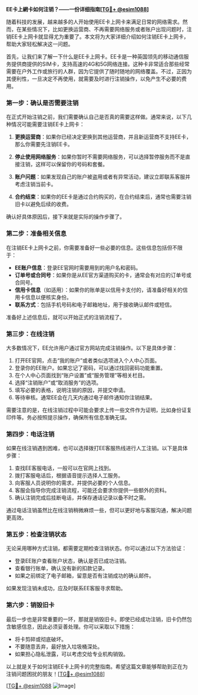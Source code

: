 **EE卡上網卡如何注销？——一份详细指南[[TG💪+ @esim1088](https://t.me/s/esim1088)]**

随着科技的发展，越来越多的人开始使用EE卡上网卡来满足日常的网络需求。然而，在某些情况下，比如更换运营商、不再需要网络服务或者账户出现问题时，注销EE卡上网卡就显得尤为重要了。本文将为大家详细介绍如何注销EE卡上网卡，帮助大家轻松解决这一问题。

首先，让我们来了解一下什么是EE卡上网卡。EE卡是一种英国领先的移动通信服务提供商提供的SIM卡，支持高速的4G和5G网络连接。这种卡非常适合那些经常需要在户外工作或旅行的人群，因为它提供了随时随地的网络覆盖。不过，正因为其便利性，一旦决定不再使用，就需要及时进行注销操作，以免产生不必要的费用。

### **第一步：确认是否需要注销**

在正式开始注销之前，我们需要确认自己是否真的需要这样做。通常来说，以下几种情况可能需要注销EE卡上网卡：

1. **更换运营商**：如果你已经决定更换到其他运营商，并且新运营商不支持EE卡，那么你需要先注销EE卡。
   
2. **停止使用网络服务**：如果你暂时不需要网络服务，可以选择暂停服务而不是直接注销，这样可以保留你的号码和套餐。

3. **账户问题**：如果发现自己的账户被盗用或者有异常活动，建议立即联系客服并考虑注销当前卡。

4. **合约结束**：如果你的EE卡是通过合约购买的，在合约结束后，通常也需要注销旧卡以避免后续的收费。

确认好具体原因后，接下来就是实际的操作步骤了。

### **第二步：准备相关信息**

在注销EE卡上网卡之前，你需要准备好一些必要的信息。这些信息包括但不限于：

- **EE账户信息**：登录EE官网时需要用到的用户名和密码。
- **订单号或合同号**：如果你是从EE官方渠道购买的卡，通常会有对应的订单号或合同号。
- **信用卡信息**（如适用）：如果你的账单是以信用卡支付的，请准备好相关的信用卡信息以便核实身份。
- **联系方式**：包括手机号码和电子邮箱地址，用于接收确认邮件或短信。

准备好上述信息后，就可以开始正式的注销流程了。

### **第三步：在线注销**

大多数情况下，EE允许用户通过官方网站完成注销操作。以下是具体步骤：

1. 打开EE官网，点击“我的账户”或者类似选项进入个人中心页面。
2. 登录你的EE账户。如果忘记了密码，可以通过找回密码功能重置。
3. 在个人中心页面找到“账户设置”或“服务管理”等相关栏目。
4. 选择“注销账户”或“取消服务”的选项。
5. 填写必要的表格，说明注销的原因，并提交申请。
6. 等待审核。通常EE会在几天内通过电子邮件通知你注销结果。

需要注意的是，在线注销过程中可能会要求上传一些文件作为证明，比如身份证复印件等。务必按照提示操作，确保所有信息准确无误。

### **第四步：电话注销**

如果在线注销遇到困难，也可以选择拨打EE客服热线进行人工注销。以下是具体步骤：

1. 查找EE客服电话，一般可以在官网上找到。
2. 拨打客服电话后，根据语音提示选择人工服务。
3. 向客服人员说明你的需求，并提供必要的个人信息。
4. 客服会指导你完成注销流程，可能还会要求你提供一些额外的资料。
5. 确认注销完成后挂断电话，并保存通话记录以备不时之需。

通过电话注销虽然比在线注销稍微麻烦一些，但可以更好地与客服沟通，解决问题更高效。

### **第五步：检查注销状态**

无论采用哪种方式注销，都需要定期检查注销状态。你可以通过以下方法验证：

- 登录EE账户查看账户状态，确认是否已成功注销。
- 查看银行账单，确认没有新的扣款记录。
- 如果之前绑定了电子邮箱，留意是否有注销成功的确认邮件。

如果发现注销未成功，应及时联系EE客服寻求帮助。

### **第六步：销毁旧卡**

最后一步也是非常重要的一环，那就是销毁旧卡。即使已经成功注销，旧卡仍然包含敏感信息，因此必须妥善处理。你可以采取以下措施：

- 将卡剪碎或彻底破坏。
- 不要随意丢弃，最好放入垃圾桶深处。
- 如果担心隐私泄露，可以考虑交给专业机构销毁。

以上就是关于如何注销EE卡上网卡的完整指南。希望这篇文章能够帮助到正在为注销问题困扰的朋友！[[TG💪+ @esim1088](https://t.me/s/esim1088)]

[[TG💪+ @esim1088](https://t.me/s/esim1088) ![Image](https://i.postimg.cc/4NQfJmqS/Snipaste-2025-05-13-00-14-12.png)]